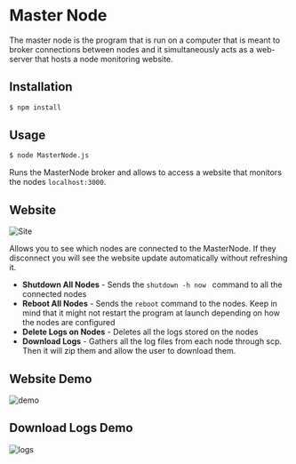 Master Node
===================

The master node is the program that is run on a computer that is meant to broker connections between nodes and it simultaneously acts as a web-server that hosts a node monitoring website. 

## Installation

```bash
$ npm install 
```

## Usage

```bash
$ node MasterNode.js
```

Runs the MasterNode broker and allows to access a website that monitors the nodes ```localhost:3000```.

## Website 

![Site](https://github.com/rush2sk8/Intel-Edison-PS/blob/master/images/site.png?raw=true )

Allows you to see which nodes are connected to the MasterNode. If they disconnect you will see the website update automatically without refreshing it. 

 - **Shutdown All Nodes** - Sends the ```shutdown -h now ``` command to all the connected nodes
 - **Reboot All Nodes** - Sends the ```reboot``` command to the nodes. Keep in mind that it might not restart the program at launch depending on how the nodes are configured
 - **Delete Logs on Nodes** - Deletes all the logs stored on the nodes
 - **Download Logs** - Gathers all the log files from each node through scp. Then it will zip them and allow the user to download them.

## Website Demo
![demo](https://github.com/rush2sk8/Intel-Edison-PS/blob/master/images/website%20demo.gif?raw=true)

## Download Logs Demo
![logs](https://github.com/rush2sk8/Intel-Edison-PS/blob/master/images/logscom.gif?raw=true)
